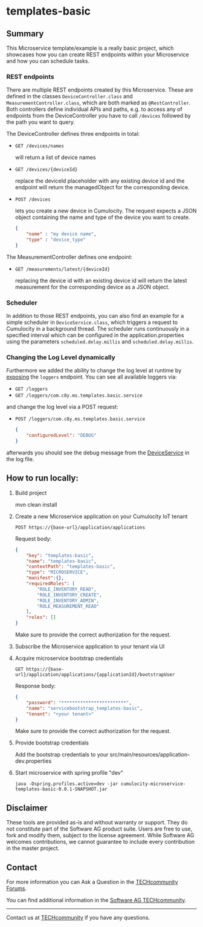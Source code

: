 # templates-basic

## Summary
This Microservice template/example is a really basic project, which showcases how you can create REST endpoints within your Microservice and how you can schedule tasks.

### REST endpoints
There are multiple REST endpoints created by this Microservice. These are defined in the classes `DeviceController.class` and `MeasurementController.class`, which are both marked as `@RestController`. Both controllers define individual APIs and paths, e.g. to access any of endpoints from the DeviceController you have to call `/devices` followed by the path you want to query. 

The DeviceController defines three endpoints in total:
- `GET /devices/names` 

    will return a list of device names
    
- `GET /devices/{deviceId}` 

    replace the deviceId placeholder with any existing device id and the endpoint will return the managedObject for the corresponding device.

- `POST /devices` 
    
    lets you create a new device in Cumulocity. The request expects a JSON object containing the name and type of the device you want to create.
    
    ```json
    {
        "name" : "my device name",
        "type" : "device_type"
    }
    ```
  
The MeasurementController defines one endpoint:
- `GET /measurements/latest/{deviceId}`

    replacing the device id with an existing device id will return the latest measurement for the corresponding device as a JSON object.

### Scheduler
In addition to those REST endpoints, you can also find an example for a simple scheduler in `DeviceService.class`, which triggers a request to Cumulocity in a background thread. The scheduler runs continuously in a specified interval which can be configured in the application.properties using the parameters `scheduled.delay.millis` and `scheduled.delay.millis`.

### Changing the Log Level dynamically
Furthermore we added the ability to change the log level at runtime by [exposing](src/main/resources/application-dev.properties#L5) the `loggers` endpoint. You can see all available loggers via:
- `GET /loggers`
- `GET /loggers/com.c8y.ms.templates.basic.service`

and change the log level via a POST request:
- `POST /loggers/com.c8y.ms.templates.basic.service` 
       
    ```json
    {
        "configuredLevel": "DEBUG"
    }
    ```

afterwards you should see the debug message from the [DeviceService](src/main/java/com/c8y/ms/templates/basic/service/DeviceService.java#L53) in the log file.

## How to run locally:

1. Build project

    mvn clean install

2. Create a new Microservice application on your Cumulocity IoT tenant

    `POST https://{base-url}/application/applications`
    
    Request body:
    
    ```json
    {
        "key": "templates-basic",
        "name": "templates-basic",
        "contextPath": "templates-basic",
        "type": "MICROSERVICE",
        "manifest":{},	
        "requiredRoles": [
            "ROLE_INVENTORY_READ",
            "ROLE_INVENTORY_CREATE",
            "ROLE_INVENTORY_ADMIN",
            "ROLE_MEASUREMENT_READ"
        ],
        "roles": []
    }
    ```
    
    Make sure to provide the correct authorization for the request.

3. Subscribe the Microservice application to your tenant via UI

4. Acquire microservice bootstrap credentials

    `GET https://{base-url}/application/applications/{applicationId}/bootstrapUser`
    
    Response body:
    
    ```json
    {
        "password": "************************",
        "name": "servicebootstrap_templates-basic",
        "tenant": "<your tenant>"
    }
    ```
    Make sure to provide the correct authorization for the request.

5. Provide bootstrap credentials 

    Add the bootstrap credentials to your src/main/resources/application-dev.properties

6. Start microservice with spring profile "dev"

    `java -Dspring.profiles.active=dev -jar cumulocity-microservice-templates-basic-0.0.1-SNAPSHOT.jar`

## Disclaimer

These tools are provided as-is and without warranty or support. They do not constitute part of the Software AG product suite. Users are free to use, fork and modify them, subject to the license agreement. While Software AG welcomes contributions, we cannot guarantee to include every contribution in the master project.

## Contact

For more information you can Ask a Question in the [TECHcommunity Forums](http://tech.forums.softwareag.com/techjforum/forums/list.page?product=cumulocity).

You can find additional information in the [Software AG TECHcommunity](http://techcommunity.softwareag.com/home/-/product/name/cumulocity).

_________________
Contact us at [TECHcommunity](mailto:technologycommunity@softwareag.com?subject=Github/SoftwareAG) if you have any questions.